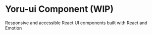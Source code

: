 # Yoru-ui Component (WIP)

Responsive and accessible React UI components built with React and Emotion
